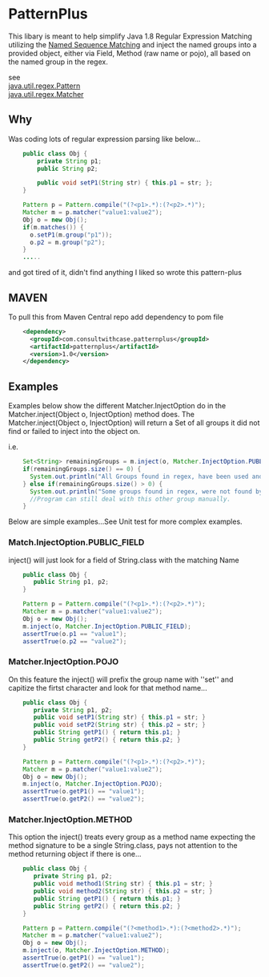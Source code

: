 
# PatternPlus
This libary is meant to help simplify Java 1.8 Regular Expression Matching utilizing the
[Named Sequence Matching](https://docs.oracle.com/javase/8/docs/api/java/util/regex/Pattern.html#groupname)
and inject the named groups into a provided object, either via Field, Method (raw name or pojo), all based on the named group in the regex.

see  
  [java.util.regex.Pattern](https://docs.oracle.com/javase/8/docs/api/java/util/regex/Pattern.html)  
  [java.util.regex.Matcher](https://docs.oracle.com/javase/8/docs/api/java/util/regex/Matcher.html)  

## Why
Was coding lots of regular expression parsing like below...

```java   
    public class Obj {
        private String p1;
        public String p2;

        public void setP1(String str) { this.p1 = str; };
    }

    Pattern p = Pattern.compile("(?<p1>.*):(?<p2>.*)");
    Matcher m = p.matcher("value1:value2");
    Obj o = new Obj();
    if(m.matches()) {
      o.setP1(m.group("p1"));
      o.p2 = m.group("p2");
    }
    .....
```

and got tired of it, didn't find anything I liked so wrote this pattern-plus

## MAVEN
  To pull this from Maven Central repo add dependency to pom file
```xml
    <dependency>  
      <groupId>com.consultwithcase.patternplus</groupId>  
      <artifactId>patternplus</artifactId>  
      <version>1.0</version>  
    </dependency>  
```


## Examples

  Examples below show the different Matcher.InjectOption do in the Matcher.inject(Object o, InjectOption) method does.  The
  Matcher.inject(Object o, InjectOption) will return a Set<String> of all groups it did not find or failed to inject into the object on.
   
  i.e.
```java
    Set<String> remainingGroups = m.inject(o, Matcher.InjectOption.PUBLIC_FIELD);  
    if(remainingGroups.size() == 0) {   
      System.out.println("All Groups found in regex, have been used and injected into Object o");  
    } else if(remainingGroups.size() > 0) {  
      System.out.println("Some groups found in regex, were not found by the injector...");  
      //Program can still deal with this other group manually.  
    }  
```
Below are simple examples...See Unit test for more complex examples.

### Match.InjectOption.PUBLIC_FIELD
  inject() will just look for a field of String.class with the matching Name

```java
    public class Obj {
       public String p1, p2;
    }

    Pattern p = Pattern.compile("(?<p1>.*):(?<p2>.*)");
    Matcher m = p.matcher("value1:value2");
    Obj o = new Obj();
    m.inject(o, Matcher.InjectOption.PUBLIC_FIELD);
    assertTrue(o.p1 == "value1");
    assertTrue(o.p2 == "value2");
```     


### Matcher.InjectOption.POJO
  On this feature the inject() will prefix the group name with ''set'' and capitize the firtst character and look 
  for that method name...

```java
    public class Obj {
       private String p1, p2;
       public void setP1(String str) { this.p1 = str; }
       public void setP2(String str) { this.p2 = str; }
       public String getP1() { return this.p1; }
       public String getP2() { return this.p2; }
    }

    Pattern p = Pattern.compile("(?<p1>.*):(?<p2>.*)");
    Matcher m = p.matcher("value1:value2");
    Obj o = new Obj();
    m.inject(o, Matcher.InjectOption.POJO);
    assertTrue(o.getP1() == "value1");
    assertTrue(o.getP2() == "value2");
 ```

### Matcher.InjectOption.METHOD
  This option the inject() treats every group as a method name expecting the method signature to be a single String.class,
pays not attention to the method returning object if there is one...

```java
    public class Obj {
       private String p1, p2;
       public void method1(String str) { this.p1 = str; }
       public void method2(String str) { this.p2 = str; }
       public String getP1() { return this.p1; }
       public String getP2() { return this.p2; }
    }

    Pattern p = Pattern.compile("(?<method1>.*):(?<method2>.*)");
    Matcher m = p.matcher("value1:value2");
    Obj o = new Obj();
    m.inject(o, Matcher.InjectOption.METHOD);
    assertTrue(o.getP1() == "value1");
    assertTrue(o.getP2() == "value2");
```
